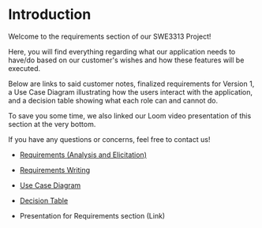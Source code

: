 # Introduction

Welcome to the requirements section of our SWE3313 Project! 

Here, you will find everything regarding what our application needs to have/do based on our customer's wishes and how these features will be executed.

Below are links to said customer notes, finalized requirements for Version 1, a Use Case Diagram illustrating how the users interact with the application, and a decision table showing what each role can and cannot do. 

To save you some time, we also linked our Loom video presentation of this section at the very bottom.

If you have any questions or concerns, feel free to contact us!


- [Requirements (Analysis and Elicitation)](Analysis-and-Elicitation.md)

- [Requirements Writing](Requirements-Writing.md)

- [Use Case Diagram](Use-Case-Diagram.md)

- [Decision Table](Decision-Table.md)

- Presentation for Requirements section (Link)
